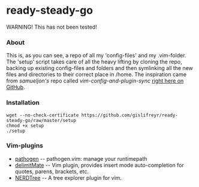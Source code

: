 **ready-steady-go**
===================

WARNING! This has not been tested!

### About

This is, as you can see, a repo of all my 'config-files' and my .vim-folder. The 'setup' script takes care of all the heavy lifting by cloning the repo, backing up existing config-files and folders and then symlinking all the new files and directories to their correct place in /home. The inspiration came from *samueljon's* repo called *vim-config-and-plugin-sync* [right here on GitHub][1].

### Installation

	wget --no-check-certificate https://github.com/gislifreyr/ready-steady-go/raw/master/setup
	chmod +x setup
	./setup

### Vim-plugins

* [pathogen][2] -- pathogen.vim: manage your runtimepath
* [delimitMate][3] -- Vim plugin, provides insert mode auto-completion for quotes, parens, brackets, etc.
* [NERDTree][4] -- A tree explorer plugin for vim.

[1]: https://github.com/samueljon/vim-config-and-plugin-sync
[2]: https://github.com/tpope/vim-pathogen
[3]: https://github.com/Raimondi/delimitMate
[4]: https://github.com/scrooloose/nerdtree
